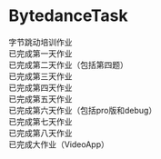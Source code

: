 # BytedanceTask
字节跳动培训作业  
已完成第一天作业  
已完成第二天作业（包括第四题）  
已完成第三天作业  
已完成第四天作业  
已完成第五天作业  
已完成第六天作业（包括pro版和debug）  
已完成第七天作业  
已完成第八天作业  
已完成大作业（VideoApp）
